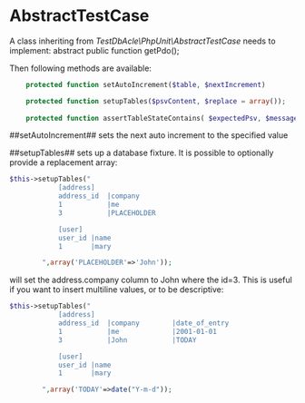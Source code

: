 AbstractTestCase
=================

A class inheriting from *TestDbAcle\PhpUnit\AbstractTestCase* needs to implement:
    abstract public function getPdo();

 
Then following methods are available:
```php
    protected function setAutoIncrement($table, $nextIncrement)

    protected function setupTables($psvContent, $replace = array());
    
    protected function assertTableStateContains( $expectedPsv, $message = '' );
```


##setAutoIncrement##
sets the next auto increment to the specified value

##setupTables##
sets up a database fixture.
It is possible to optionally provide a replacement array:
```php
$this->setupTables("
            [address]
            address_id  |company
            1           |me
            3           |PLACEHOLDER

            [user]
            user_id |name
            1       |mary

        ",array('PLACEHOLDER'=>'John'));
```

will set the address.company column to John where the id=3. This is useful if you want to insert multiline values, or to be descriptive:

```php
$this->setupTables("
            [address]
            address_id  |company        |date_of_entry
            1           |me             |2001-01-01
            3           |John           |TODAY

            [user]
            user_id |name
            1       |mary

        ",array('TODAY'=>date("Y-m-d"));
```






